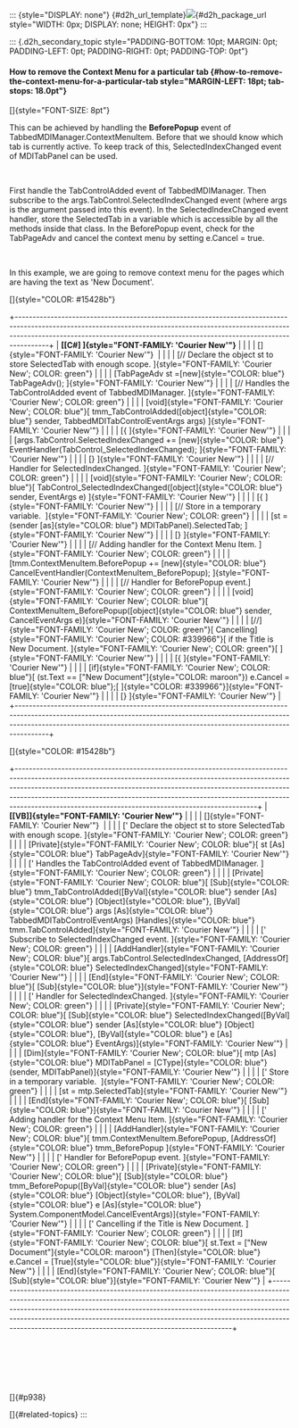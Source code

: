 ::: {style="DISPLAY: none"}
[](ms-xhelp:///?Id=d2h_url_template){#d2h_url_template}![](!package_url!){#d2h_package_url style="WIDTH: 0px; DISPLAY: none; HEIGHT: 0px"}
:::

::: {.d2h_secondary_topic style="PADDING-BOTTOM: 10pt; MARGIN: 0pt; PADDING-LEFT: 0pt; PADDING-RIGHT: 0pt; PADDING-TOP: 0pt"}
#### How to remove the Context Menu for a particular tab {#how-to-remove-the-context-menu-for-a-particular-tab style="MARGIN-LEFT: 18pt; tab-stops: 18.0pt"}

[]{style="FONT-SIZE: 8pt"} 

This can be achieved by handling the **BeforePopup** event of TabbedMDIManager.ContextMenuItem. Before that we should know which tab is currently active. To keep track of this, SelectedIndexChanged event of MDITabPanel can be used.

 

First handle the TabControlAdded event of TabbedMDIManager. Then subscribe to the args.TabControl.SelectedIndexChanged event (where args is the argument passed into this event). In the SelectedIndexChanged event handler, store the SelectedTab in a variable which is accessible by all the methods inside that class. In the BeforePopup event, check for the TabPageAdv and cancel the context menu by setting e.Cancel = true.

 

In this example, we are going to remove context menu for the pages which are having the text as \'New Document\'.

[]{style="COLOR: #15428b"} 

+---------------------------------------------------------------------------------------------------------------------------------------------------------------------------------------------------------------------------------------------------+
| **[\[C#\] ]{style="FONT-FAMILY: 'Courier New'"}**                                                                                                                                                                                                 |
|                                                                                                                                                                                                                                                   |
| []{style="FONT-FAMILY: 'Courier New'"}                                                                                                                                                                                                            |
|                                                                                                                                                                                                                                                   |
| [// Declare the object st to store SelectedTab with enough scope. ]{style="FONT-FAMILY: 'Courier New'; COLOR: green"}                                                                                                                             |
|                                                                                                                                                                                                                                                   |
| [TabPageAdv st =[new]{style="COLOR: blue"} TabPageAdv(); ]{style="FONT-FAMILY: 'Courier New'"}                                                                                                                                                    |
|                                                                                                                                                                                                                                                   |
| [// Handles the TabControlAdded event of TabbedMDIManager. ]{style="FONT-FAMILY: 'Courier New'; COLOR: green"}                                                                                                                                    |
|                                                                                                                                                                                                                                                   |
| [void]{style="FONT-FAMILY: 'Courier New'; COLOR: blue"}[ tmm_TabControlAdded([object]{style="COLOR: blue"} sender, TabbedMDITabControlEventArgs args) ]{style="FONT-FAMILY: 'Courier New'"}                                                       |
|                                                                                                                                                                                                                                                   |
| [{ ]{style="FONT-FAMILY: 'Courier New'"}                                                                                                                                                                                                          |
|                                                                                                                                                                                                                                                   |
| [args.TabControl.SelectedIndexChanged += [new]{style="COLOR: blue"} EventHandler(TabControl_SelectedIndexChanged); ]{style="FONT-FAMILY: 'Courier New'"}                                                                                          |
|                                                                                                                                                                                                                                                   |
| [} ]{style="FONT-FAMILY: 'Courier New'"}                                                                                                                                                                                                          |
|                                                                                                                                                                                                                                                   |
| [// Handler for SelectedIndexChanged. ]{style="FONT-FAMILY: 'Courier New'; COLOR: green"}                                                                                                                                                         |
|                                                                                                                                                                                                                                                   |
| [void]{style="FONT-FAMILY: 'Courier New'; COLOR: blue"}[ TabControl_SelectedIndexChanged([object]{style="COLOR: blue"} sender, EventArgs e) ]{style="FONT-FAMILY: 'Courier New'"}                                                                 |
|                                                                                                                                                                                                                                                   |
| [{ ]{style="FONT-FAMILY: 'Courier New'"}                                                                                                                                                                                                          |
|                                                                                                                                                                                                                                                   |
| [// Store in a temporary variable.  ]{style="FONT-FAMILY: 'Courier New'; COLOR: green"}                                                                                                                                                           |
|                                                                                                                                                                                                                                                   |
| [st = (sender [as]{style="COLOR: blue"} MDITabPanel).SelectedTab; ]{style="FONT-FAMILY: 'Courier New'"}                                                                                                                                           |
|                                                                                                                                                                                                                                                   |
| [} ]{style="FONT-FAMILY: 'Courier New'"}                                                                                                                                                                                                          |
|                                                                                                                                                                                                                                                   |
| [// Adding handler for the Context Menu Item. ]{style="FONT-FAMILY: 'Courier New'; COLOR: green"}                                                                                                                                                 |
|                                                                                                                                                                                                                                                   |
| [tmm.ContextMenuItem.BeforePopup += [new]{style="COLOR: blue"} CancelEventHandler(ContextMenuItem_BeforePopup); ]{style="FONT-FAMILY: 'Courier New'"}                                                                                             |
|                                                                                                                                                                                                                                                   |
| [// Handler for BeforePopup event.]{style="FONT-FAMILY: 'Courier New'; COLOR: green"}                                                                                                                                                             |
|                                                                                                                                                                                                                                                   |
| [void]{style="FONT-FAMILY: 'Courier New'; COLOR: blue"}[ ContextMenuItem_BeforePopup([object]{style="COLOR: blue"} sender, CancelEventArgs e)]{style="FONT-FAMILY: 'Courier New'"}                                                                |
|                                                                                                                                                                                                                                                   |
| [//]{style="FONT-FAMILY: 'Courier New'; COLOR: green"}[ Cancelling]{style="FONT-FAMILY: 'Courier New'; COLOR: #339966"}[ if the Title is New Document. ]{style="FONT-FAMILY: 'Courier New'; COLOR: green"}[ ]{style="FONT-FAMILY: 'Courier New'"} |
|                                                                                                                                                                                                                                                   |
| [{ ]{style="FONT-FAMILY: 'Courier New'"}                                                                                                                                                                                                          |
|                                                                                                                                                                                                                                                   |
| [if]{style="FONT-FAMILY: 'Courier New'; COLOR: blue"}[ (st.Text == [\"New Document\"]{style="COLOR: maroon"}) e.Cancel = [true]{style="COLOR: blue"};[ ]{style="COLOR: #339966"}]{style="FONT-FAMILY: 'Courier New'"}                             |
|                                                                                                                                                                                                                                                   |
| [} ]{style="FONT-FAMILY: 'Courier New'"}                                                                                                                                                                                                          |
+---------------------------------------------------------------------------------------------------------------------------------------------------------------------------------------------------------------------------------------------------+

[]{style="COLOR: #15428b"} 

+-------------------------------------------------------------------------------------------------------------------------------------------------------------------------------------------------------------------------------------------------------------------------------------------------------------------------------------------------------------------------------------------+
| **[\[VB\]]{style="FONT-FAMILY: 'Courier New'"}**                                                                                                                                                                                                                                                                                                                                          |
|                                                                                                                                                                                                                                                                                                                                                                                           |
| []{style="FONT-FAMILY: 'Courier New'"}                                                                                                                                                                                                                                                                                                                                                    |
|                                                                                                                                                                                                                                                                                                                                                                                           |
| [\' Declare the object st to store SelectedTab with enough scope. ]{style="FONT-FAMILY: 'Courier New'; COLOR: green"}                                                                                                                                                                                                                                                                     |
|                                                                                                                                                                                                                                                                                                                                                                                           |
| [Private]{style="FONT-FAMILY: 'Courier New'; COLOR: blue"}[ st [As]{style="COLOR: blue"} TabPageAdv]{style="FONT-FAMILY: 'Courier New'"}                                                                                                                                                                                                                                                  |
|                                                                                                                                                                                                                                                                                                                                                                                           |
| [\' Handles the TabControlAdded event of TabbedMDIManager. ]{style="FONT-FAMILY: 'Courier New'; COLOR: green"}                                                                                                                                                                                                                                                                            |
|                                                                                                                                                                                                                                                                                                                                                                                           |
| [Private]{style="FONT-FAMILY: 'Courier New'; COLOR: blue"}[ [Sub]{style="COLOR: blue"} tmm_TabControlAdded([ByVal]{style="COLOR: blue"} sender [As]{style="COLOR: blue"} [Object]{style="COLOR: blue"}, [ByVal]{style="COLOR: blue"} args [As]{style="COLOR: blue"} TabbedMDITabControlEventArgs) [Handles]{style="COLOR: blue"} tmm.TabControlAdded]{style="FONT-FAMILY: 'Courier New'"} |
|                                                                                                                                                                                                                                                                                                                                                                                           |
| [\' Subscribe to SelectedIndexChanged event. ]{style="FONT-FAMILY: 'Courier New'; COLOR: green"}                                                                                                                                                                                                                                                                                          |
|                                                                                                                                                                                                                                                                                                                                                                                           |
| [AddHandler]{style="FONT-FAMILY: 'Courier New'; COLOR: blue"}[ args.TabControl.SelectedIndexChanged, [AddressOf]{style="COLOR: blue"} SelectedIndexChanged]{style="FONT-FAMILY: 'Courier New'"}                                                                                                                                                                                           |
|                                                                                                                                                                                                                                                                                                                                                                                           |
| [End]{style="FONT-FAMILY: 'Courier New'; COLOR: blue"}[ [Sub]{style="COLOR: blue"}]{style="FONT-FAMILY: 'Courier New'"}                                                                                                                                                                                                                                                                   |
|                                                                                                                                                                                                                                                                                                                                                                                           |
| [\' Handler for SelectedIndexChanged. ]{style="FONT-FAMILY: 'Courier New'; COLOR: green"}                                                                                                                                                                                                                                                                                                 |
|                                                                                                                                                                                                                                                                                                                                                                                           |
| [Private]{style="FONT-FAMILY: 'Courier New'; COLOR: blue"}[ [Sub]{style="COLOR: blue"} SelectedIndexChanged([ByVal]{style="COLOR: blue"} sender [As]{style="COLOR: blue"} [Object]{style="COLOR: blue"}, [ByVal]{style="COLOR: blue"} e [As]{style="COLOR: blue"} EventArgs)]{style="FONT-FAMILY: 'Courier New'"}                                                                         |
|                                                                                                                                                                                                                                                                                                                                                                                           |
| [Dim]{style="FONT-FAMILY: 'Courier New'; COLOR: blue"}[ mtp [As]{style="COLOR: blue"} MDITabPanel = [CType]{style="COLOR: blue"}(sender, MDITabPanel)]{style="FONT-FAMILY: 'Courier New'"}                                                                                                                                                                                                |
|                                                                                                                                                                                                                                                                                                                                                                                           |
| [\' Store in a temporary variable.  ]{style="FONT-FAMILY: 'Courier New'; COLOR: green"}                                                                                                                                                                                                                                                                                                   |
|                                                                                                                                                                                                                                                                                                                                                                                           |
| [st = mtp.SelectedTab]{style="FONT-FAMILY: 'Courier New'"}                                                                                                                                                                                                                                                                                                                                |
|                                                                                                                                                                                                                                                                                                                                                                                           |
| [End]{style="FONT-FAMILY: 'Courier New'; COLOR: blue"}[ [Sub]{style="COLOR: blue"}]{style="FONT-FAMILY: 'Courier New'"}                                                                                                                                                                                                                                                                   |
|                                                                                                                                                                                                                                                                                                                                                                                           |
| [\' Adding handler for the Context Menu Item. ]{style="FONT-FAMILY: 'Courier New'; COLOR: green"}                                                                                                                                                                                                                                                                                         |
|                                                                                                                                                                                                                                                                                                                                                                                           |
| [AddHandler]{style="FONT-FAMILY: 'Courier New'; COLOR: blue"}[ tmm.ContextMenuItem.BeforePopup, [AddressOf]{style="COLOR: blue"} tmm_BeforePopup ]{style="FONT-FAMILY: 'Courier New'"}                                                                                                                                                                                                    |
|                                                                                                                                                                                                                                                                                                                                                                                           |
| [\' Handler for BeforePopup event. ]{style="FONT-FAMILY: 'Courier New'; COLOR: green"}                                                                                                                                                                                                                                                                                                    |
|                                                                                                                                                                                                                                                                                                                                                                                           |
| [Private]{style="FONT-FAMILY: 'Courier New'; COLOR: blue"}[ [Sub]{style="COLOR: blue"} tmm_BeforePopup([ByVal]{style="COLOR: blue"} sender [As]{style="COLOR: blue"} [Object]{style="COLOR: blue"}, [ByVal]{style="COLOR: blue"} e [As]{style="COLOR: blue"} System.ComponentModel.CancelEventArgs)]{style="FONT-FAMILY: 'Courier New'"}                                                  |
|                                                                                                                                                                                                                                                                                                                                                                                           |
| [\' Cancelling if the Title is New Document. ]{style="FONT-FAMILY: 'Courier New'; COLOR: green"}                                                                                                                                                                                                                                                                                          |
|                                                                                                                                                                                                                                                                                                                                                                                           |
| [If]{style="FONT-FAMILY: 'Courier New'; COLOR: blue"}[ st.Text = [\"New Document\"]{style="COLOR: maroon"} [Then]{style="COLOR: blue"} e.Cancel = [True]{style="COLOR: blue"}]{style="FONT-FAMILY: 'Courier New'"}                                                                                                                                                                        |
|                                                                                                                                                                                                                                                                                                                                                                                           |
| [End]{style="FONT-FAMILY: 'Courier New'; COLOR: blue"}[ [Sub]{style="COLOR: blue"}]{style="FONT-FAMILY: 'Courier New'"}                                                                                                                                                                                                                                                                   |
+-------------------------------------------------------------------------------------------------------------------------------------------------------------------------------------------------------------------------------------------------------------------------------------------------------------------------------------------------------------------------------------------+

 

 

 

[]{#p938} 

[]{#related-topics}
:::
